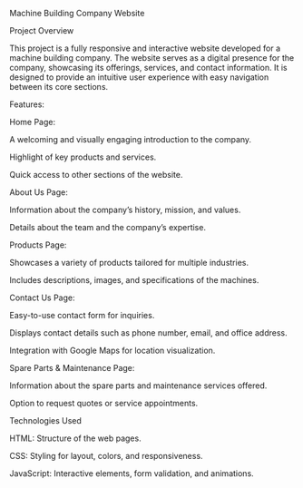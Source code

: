 Machine Building Company Website

Project Overview

This project is a fully responsive and interactive website developed for a machine building company. The website serves as a digital presence for the company, showcasing its offerings, services, and contact information. It is designed to provide an intuitive user experience with easy navigation between its core sections.

Features:

Home Page:

A welcoming and visually engaging introduction to the company.

Highlight of key products and services.

Quick access to other sections of the website.

About Us Page:

Information about the company’s history, mission, and values.

Details about the team and the company’s expertise.

Products Page:

Showcases a variety of products tailored for multiple industries.

Includes descriptions, images, and specifications of the machines.

Contact Us Page:

Easy-to-use contact form for inquiries.

Displays contact details such as phone number, email, and office address.

Integration with Google Maps for location visualization.

Spare Parts & Maintenance Page:

Information about the spare parts and maintenance services offered.

Option to request quotes or service appointments.

Technologies Used

HTML: Structure of the web pages.

CSS: Styling for layout, colors, and responsiveness.

JavaScript: Interactive elements, form validation, and animations.
